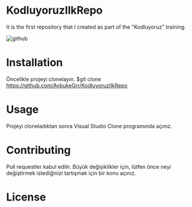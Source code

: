 # KodluyoruzIlkRepo
It is the first repository that I created as part of the "Kodluyoruz" training.

![github](https://user-images.githubusercontent.com/74709621/113390450-698c9680-939a-11eb-9e0d-5260b40ca6df.png)

# Installation
Öncelikle projeyi clonelayın. 
$git clone https://github.com/AybukeGrr/KodluyoruzIlkRepo

# Usage
Projeyi cloneladıktan sonra Visual Studio Clone programında açınız.

# Contributing
Pull requestler kabul edilir. Büyük değişiklikler için, lütfen önce neyi değiştirmek istediğinizi tartışmak için bir konu açınız.

# License
